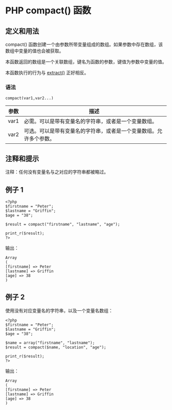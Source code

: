 # PHP compact() 函数



## 定义和用法

compact() 函数创建一个由参数所带变量组成的数组。如果参数中存在数组，该数组中变量的值也会被获取。

本函数返回的数组是一个关联数组，键名为函数的参数，键值为参数中变量的值。

本函数执行的行为与 [extract()](/php/func_array_extract.asp "PHP extract() 函数") 正好相反。

### 语法

```
compact(var1,var2...)
```

| 参数 | 描述 |
| --- | --- |
| var1 | 必需。可以是带有变量名的字符串，或者是一个变量数组。 |
| var2 | 可选。可以是带有变量名的字符串，或者是一个变量数组。允许多个参数。 |

## 注释和提示

注释：任何没有变量名与之对应的字符串都被略过。

## 例子 1

```
<?php
$firstname = "Peter";
$lastname = "Griffin";
$age = "38";

$result = compact("firstname", "lastname", "age");

print_r($result);
?>
```

输出：

```
Array
(
[firstname] => Peter
[lastname] => Griffin
[age] => 38
)
```

## 例子 2

使用没有对应变量名的字符串，以及一个变量名数组：

```
<?php
$firstname = "Peter";
$lastname = "Griffin";
$age = "38";

$name = array("firstname", "lastname");
$result = compact($name, "location", "age");

print_r($result);
?>
```

输出：

```
Array
(
[firstname] => Peter
[lastname] => Griffin
[age] => 38
)
```



